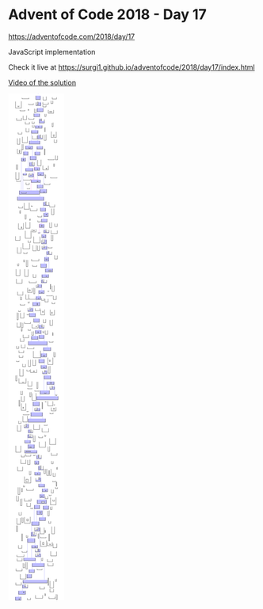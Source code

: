 # Advent of Code 2018 - Day 17

https://adventofcode.com/2018/day/17

JavaScript implementation

Check it live at https://surgi1.github.io/adventofcode/2018/day17/index.html

[Video of the solution](https://www.youtube.com/watch?v=rqz1g5tkiZw)

![Reservoirs FTW!](https://github.com/surgi1/adventofcode/blob/main/screenshots/2018_17.png)

